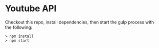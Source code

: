 # Youtube API

Checkout this repo, install dependencies, then start the gulp process with the following:

```
> npm install
> npm start
```
